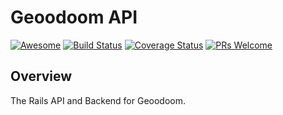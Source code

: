 # Geoodoom API

[![Awesome](https://cdn.rawgit.com/sindresorhus/awesome/d7305f38d29fed78fa85652e3a63e154dd8e8829/media/badge.svg)](https://github.com/sindresorhus/awesome)
[![Build Status](https://img.shields.io/travis/raksonibs/geodoom-api.svg?branch=master.svg?style=flat-square)](https://travis-ci.org/raksonibs/geodoom-api)
[![Coverage Status](https://img.shields.io/badge/coverage-93-brightgreen.svg)](https://coveralls.io/github/raksonibs/geodoom-api)
[![PRs Welcome](https://img.shields.io/badge/PRs-welcome-brightgreen.svg?style=flat-square)](http://makeapullrequest.com)

## Overview

The Rails API and Backend for Geoodoom.